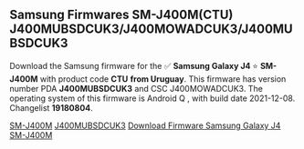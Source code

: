 <h2>Samsung Firmwares SM-J400M(CTU) J400MUBSDCUK3/J400MOWADCUK3/J400MUBSDCUK3</h2>
Download the Samsung firmware for the ✅ <strong>Samsung Galaxy J4 </strong> ⭐ <strong>SM-J400M</strong> with product code <strong>CTU</strong> <strong> from Uruguay</strong>. This firmware has version number PDA <strong>J400MUBSDCUK3</strong> and CSC J400MOWADCUK3. The operating system of this firmware is Android Q , with build date 2021-12-08. Changelist <strong>19180804</strong>.


[SM-J400M](https://samfirm.shop/samsung/model/SM-J400M)
[J400MUBSDCUK3](https://samfirm.shop/samsung/pda/J400MUBSDCUK3)
[Download Firmware Samsung Galaxy J4 SM-J400M](https://samfirm.shop/samsung/firmware/481169)
